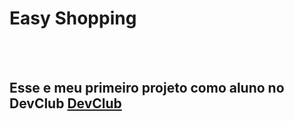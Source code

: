 <h1> Easy Shopping </h1>
<br>
<br>
<h2>Esse e meu primeiro projeto como aluno no DevClub <a href="https://aulas.devclub.com.br/m/home">DevClub</a></h2>

